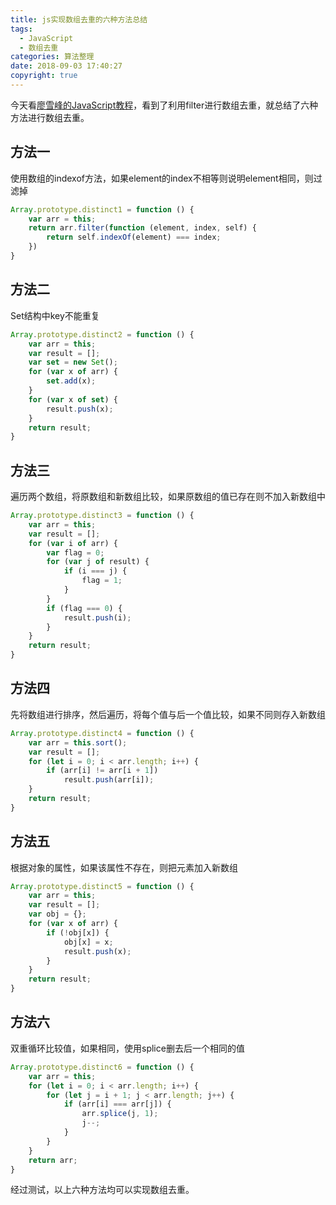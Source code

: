 ```yaml
---
title: js实现数组去重的六种方法总结
tags:
  - JavaScript
  - 数组去重
categories: 算法整理
date: 2018-09-03 17:40:27
copyright: true
---
```


今天看<a href="https://www.liaoxuefeng.com/wiki/001434446689867b27157e896e74d51a89c25cc8b43bdb3000/0014351219769203e3fbe1ed611475db3d439393add8997000" target="_blank">廖雪峰的JavaScript教程</a>，看到了利用filter进行数组去重，就总结了六种方法进行数组去重。
## 方法一
使用数组的indexof方法，如果element的index不相等则说明element相同，则过滤掉
```js
Array.prototype.distinct1 = function () {
    var arr = this;
    return arr.filter(function (element, index, self) {
        return self.indexOf(element) === index;
    })
}
```
<!-- more -->
## 方法二
Set结构中key不能重复
```js
Array.prototype.distinct2 = function () {
    var arr = this;
    var result = [];
    var set = new Set();
    for (var x of arr) {
        set.add(x);
    }
    for (var x of set) {
        result.push(x);
    }
    return result;
}
```
## 方法三
遍历两个数组，将原数组和新数组比较，如果原数组的值已存在则不加入新数组中
```js
Array.prototype.distinct3 = function () {
    var arr = this;
    var result = [];
    for (var i of arr) {
        var flag = 0;
        for (var j of result) {
            if (i === j) {
                flag = 1;
            }
        }
        if (flag === 0) {
            result.push(i);
        }
    }
    return result;
}
```
## 方法四
先将数组进行排序，然后遍历，将每个值与后一个值比较，如果不同则存入新数组
```js
Array.prototype.distinct4 = function () {
    var arr = this.sort();
    var result = [];
    for (let i = 0; i < arr.length; i++) {
        if (arr[i] != arr[i + 1])
            result.push(arr[i]);
    }
    return result;
}
```
## 方法五
根据对象的属性，如果该属性不存在，则把元素加入新数组
```js
Array.prototype.distinct5 = function () {
    var arr = this;
    var result = [];
    var obj = {};
    for (var x of arr) {
        if (!obj[x]) {
            obj[x] = x;
            result.push(x);
        }
    }
    return result;
}
```
## 方法六
双重循环比较值，如果相同，使用splice删去后一个相同的值
```js
Array.prototype.distinct6 = function () {
    var arr = this;
    for (let i = 0; i < arr.length; i++) {
        for (let j = i + 1; j < arr.length; j++) {
            if (arr[i] === arr[j]) {
                arr.splice(j, 1);
                j--;
            }
        }
    }
    return arr;
}
```
经过测试，以上六种方法均可以实现数组去重。